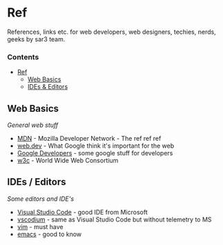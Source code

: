 # Ref

References, links etc. for web developers, web designers, techies, nerds, geeks by sar3 team.

### Contents

- [Ref](#ref)
    - [Web Basics](#web-basics)
    - [IDEs & Editors](#ides--editors)

## Web Basics

*General web stuff*

* [MDN](https://developer.mozilla.org/) - Mozilla Developer Network - The ref ref ref
* [web.dev](https://web.dev/) - What Google think it's important for the web
* [Google Developers](https://developers.google.com/) - some google stuff for developers
* [w3c](https://www.w3.org/) - World Wide Web Consortium

## IDEs / Editors

*Some editors and IDE's*

* [Visual Studio Code](https://code.visualstudio.com/) - good IDE from Microsoft
* [vscodium](https://vscodium.com/) - same as Visual Studio Code but without telemetry to MS
* [vim](https://www.vim.org/) - must have
* [emacs](https://www.gnu.org/software/emacs/) - good to know